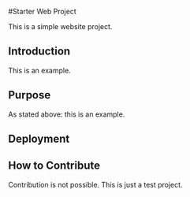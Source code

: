 #Starter Web Project

This is a simple website project.

## Introduction

This is an example.

## Purpose

As stated above: this is an example.

## Deployment

## How to Contribute

Contribution is not possible. This is just a test project.

